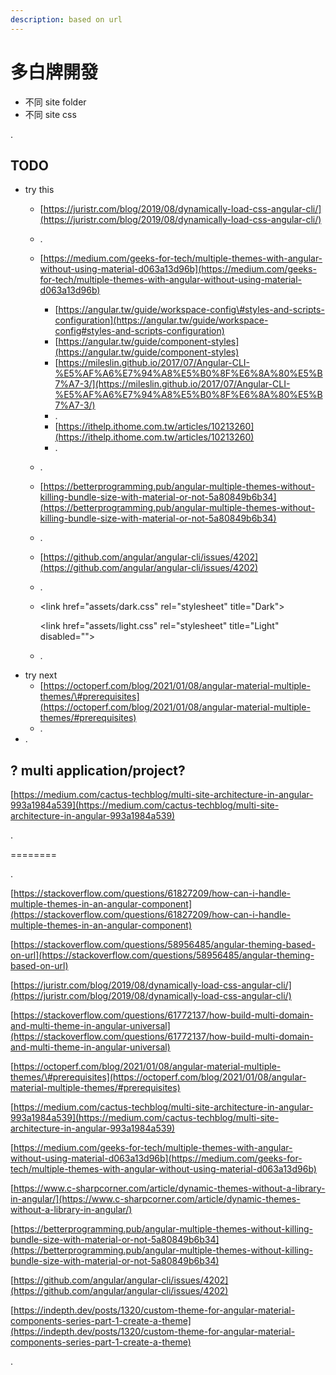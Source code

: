 ```yaml
---
description: based on url
---
```


# 多白牌開發

* 不同 site folder
* 不同 site css

.

## TODO

* try this
  * [https://juristr.com/blog/2019/08/dynamically-load-css-angular-cli/](https://juristr.com/blog/2019/08/dynamically-load-css-angular-cli/)
  * .
  * [https://medium.com/geeks-for-tech/multiple-themes-with-angular-without-using-material-d063a13d96b](https://medium.com/geeks-for-tech/multiple-themes-with-angular-without-using-material-d063a13d96b)
    * [https://angular.tw/guide/workspace-config\#styles-and-scripts-configuration](https://angular.tw/guide/workspace-config#styles-and-scripts-configuration)
    * [https://angular.tw/guide/component-styles](https://angular.tw/guide/component-styles)
    * [https://mileslin.github.io/2017/07/Angular-CLI-%E5%AF%A6%E7%94%A8%E5%B0%8F%E6%8A%80%E5%B7%A7-3/](https://mileslin.github.io/2017/07/Angular-CLI-%E5%AF%A6%E7%94%A8%E5%B0%8F%E6%8A%80%E5%B7%A7-3/)
    * .
    * [https://ithelp.ithome.com.tw/articles/10213260](https://ithelp.ithome.com.tw/articles/10213260)
    * .
  * .
  * [https://betterprogramming.pub/angular-multiple-themes-without-killing-bundle-size-with-material-or-not-5a80849b6b34](https://betterprogramming.pub/angular-multiple-themes-without-killing-bundle-size-with-material-or-not-5a80849b6b34)
  * .
  * [https://github.com/angular/angular-cli/issues/4202](https://github.com/angular/angular-cli/issues/4202)
  * .
  * &lt;link href="assets/dark.css" rel="stylesheet" title="Dark"&gt;

    &lt;link href="assets/light.css" rel="stylesheet" title="Light" disabled=""&gt;

  * .
* try next
  * [https://octoperf.com/blog/2021/01/08/angular-material-multiple-themes/\#prerequisites](https://octoperf.com/blog/2021/01/08/angular-material-multiple-themes/#prerequisites)
  * .
* .

## ? multi application/project?

[https://medium.com/cactus-techblog/multi-site-architecture-in-angular-993a1984a539](https://medium.com/cactus-techblog/multi-site-architecture-in-angular-993a1984a539)

.

========

.

[https://stackoverflow.com/questions/61827209/how-can-i-handle-multiple-themes-in-an-angular-component](https://stackoverflow.com/questions/61827209/how-can-i-handle-multiple-themes-in-an-angular-component)

[https://stackoverflow.com/questions/58956485/angular-theming-based-on-url](https://stackoverflow.com/questions/58956485/angular-theming-based-on-url)

[https://juristr.com/blog/2019/08/dynamically-load-css-angular-cli/](https://juristr.com/blog/2019/08/dynamically-load-css-angular-cli/)

[https://stackoverflow.com/questions/61772137/how-build-multi-domain-and-multi-theme-in-angular-universal](https://stackoverflow.com/questions/61772137/how-build-multi-domain-and-multi-theme-in-angular-universal)

[https://octoperf.com/blog/2021/01/08/angular-material-multiple-themes/\#prerequisites](https://octoperf.com/blog/2021/01/08/angular-material-multiple-themes/#prerequisites)

[https://medium.com/cactus-techblog/multi-site-architecture-in-angular-993a1984a539](https://medium.com/cactus-techblog/multi-site-architecture-in-angular-993a1984a539)

[https://medium.com/geeks-for-tech/multiple-themes-with-angular-without-using-material-d063a13d96b](https://medium.com/geeks-for-tech/multiple-themes-with-angular-without-using-material-d063a13d96b)

[https://www.c-sharpcorner.com/article/dynamic-themes-without-a-library-in-angular/](https://www.c-sharpcorner.com/article/dynamic-themes-without-a-library-in-angular/)

[https://betterprogramming.pub/angular-multiple-themes-without-killing-bundle-size-with-material-or-not-5a80849b6b34](https://betterprogramming.pub/angular-multiple-themes-without-killing-bundle-size-with-material-or-not-5a80849b6b34)

[https://github.com/angular/angular-cli/issues/4202](https://github.com/angular/angular-cli/issues/4202)

[https://indepth.dev/posts/1320/custom-theme-for-angular-material-components-series-part-1-create-a-theme](https://indepth.dev/posts/1320/custom-theme-for-angular-material-components-series-part-1-create-a-theme)



.

